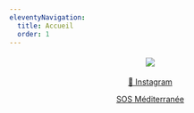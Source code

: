 ```yaml
---
eleventyNavigation:
  title: Accueil
  order: 1
---
```

<h4 style="text-align: center"><img src="/images/montage%20en%20course_bon_1.gif"></h4><p style="text-align: center"><a href="https://www.instagram.com/gavino_minitransat/">📸 Instagram</a></p><p style="text-align: center"><a href="https://sosmediterranee.fr/">SOS Méditerranée</a></p>